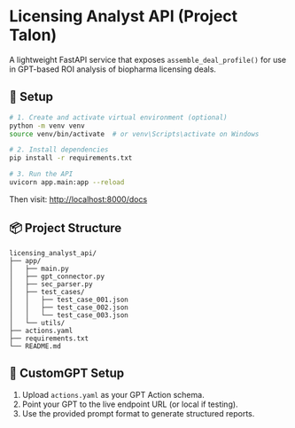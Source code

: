 # Licensing Analyst API (Project Talon)

A lightweight FastAPI service that exposes `assemble_deal_profile()` for use in GPT-based ROI analysis of biopharma licensing deals.

## 🔧 Setup

```bash
# 1. Create and activate virtual environment (optional)
python -m venv venv
source venv/bin/activate  # or venv\Scripts\activate on Windows

# 2. Install dependencies
pip install -r requirements.txt

# 3. Run the API
uvicorn app.main:app --reload
```

Then visit: [http://localhost:8000/docs](http://localhost:8000/docs)

## 📦 Project Structure

```
licensing_analyst_api/
├── app/
│   ├── main.py
│   ├── gpt_connector.py
│   ├── sec_parser.py
│   ├── test_cases/
│   │   ├── test_case_001.json
│   │   ├── test_case_002.json
│   │   └── test_case_003.json
│   └── utils/
├── actions.yaml
├── requirements.txt
└── README.md
```

## 🚀 CustomGPT Setup

1. Upload `actions.yaml` as your GPT Action schema.
2. Point your GPT to the live endpoint URL (or local if testing).
3. Use the provided prompt format to generate structured reports.
